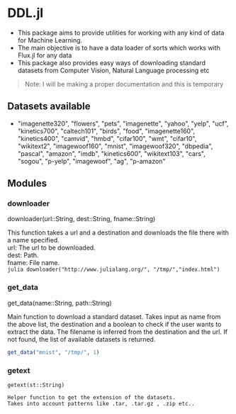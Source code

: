 # DDL.jl

- This package aims to provide utilities for working with any kind of data for Machine Learning.
- The main objective is to have a data loader of sorts which works with Flux.jl for any data
- This package also provides easy ways of downloading standard datasets from Computer Vision, Natural Language processing etc

> Note: I will be making a proper documentation and this is temporary

## Datasets available

- "imagenette320", "flowers", "pets", "imagenette", "yahoo", "yelp", "ucf", "kinetics700", "caltech101", "birds", "food", "imagenette160", "kinetics400", "camvid", "hmbd", "cifar100", "wmt", "cifar10", "wikitext2", "imagewoof160", "mnist", "imagewoof320", "dbpedia", "pascal", "amazon", "imdb", "kinetics600", "wikitext103", "cars", "sogou", "p-yelp", "imagewoof", "ag", "p-amazon"

## Modules

### downloader


downloader(url::String, dest::String, fname::String)
    
This function takes a url and a destination and downloads the file there with a name specified. <br>
    url: The url to be downloaded. <br>
    dest: Path. <br>
    fname: File name. <br>
    ```julia
    downloader("http://www.julialang.org/", "/tmp/","index.html")
    ```

### get_data


get_data(name::String, path::String)

Main function to download a standard dataset.
Takes input as name from the above list, the destination and a boolean to check if the user wants to extract the data. 
The filename is inferred from the destination and the url.
If not found, the list of available datasets is returned.

```julia
get_data("mnist", "/tmp/", 1)
```


### getext

```
getext(st::String)
    
Helper function to get the extension of the datasets. 
Takes into account patterns like .tar, .tar.gz , .zip etc..
```

